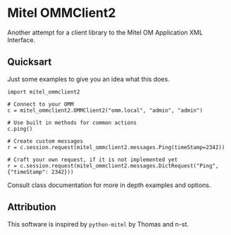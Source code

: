 # Mitel OMMClient2

Another attempt for a client library to the Mitel OM Application XML Interface.

## Quicksart

Just some examples to give you an idea what this does.

```
import mitel_ommclient2

# Connect to your OMM
c = mitel_ommclient2.OMMClient2("omm.local", "admin", "admin")

# Use built in methods for common actions
c.ping()

# Create custom messages
r = c.session.request(mitel_ommclient2.messages.Ping(timeStamp=2342))

# Craft your own request, if it is not implemented yet
r = c.session.request(mitel_ommclient2.messages.DictRequest("Ping", {"timeStamp": 2342}))
```

Consult class documentation for more in depth examples and options.

## Attribution

This software is inspired by `python-mitel` by Thomas and n-st.

